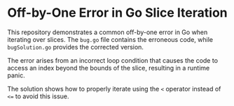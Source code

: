 # Off-by-One Error in Go Slice Iteration

This repository demonstrates a common off-by-one error in Go when iterating over slices. The `bug.go` file contains the erroneous code, while `bugSolution.go` provides the corrected version.

The error arises from an incorrect loop condition that causes the code to access an index beyond the bounds of the slice, resulting in a runtime panic.

The solution shows how to properly iterate using the `<` operator instead of `<=` to avoid this issue.
